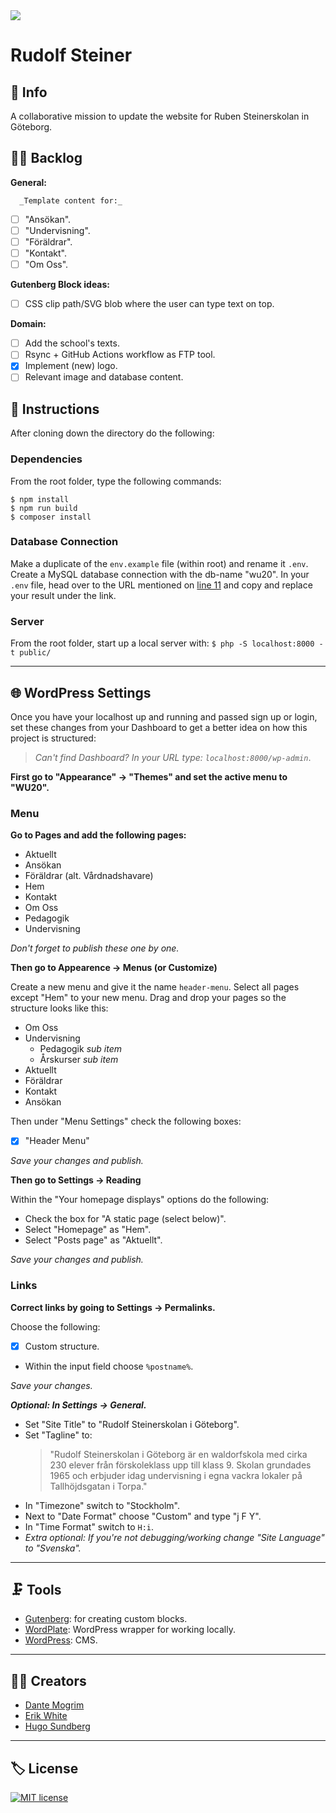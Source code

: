 <img src="https://media.giphy.com/media/26UtCvTRqLIDdeWih1/giphy.gif?cid=ecf05e47vub0lpvoshlwle81hswnrcucrfxc6dwctdpfqmnq&rid=giphy.gif&ct=g">

# Rudolf Steiner

## :school: Info

A collaborative mission to update the website for Ruben Steinerskolan in Göteborg.

## :man_factory_worker: Backlog

**General:**

      _Template content for:_

- [ ] "Ansökan".
- [ ] "Undervisning".
- [ ] "Föräldrar".
- [ ] "Kontakt".
- [ ] "Om Oss".

**Gutenberg Block ideas:**

- [ ] CSS clip path/SVG blob where the user can type text on top.

**Domain:**

- [ ] Add the school's texts.
- [ ] Rsync + GitHub Actions workflow as FTP tool.
- [x] Implement (new) logo.
- [ ] Relevant image and database content.

## :pushpin: Instructions

After cloning down the directory do the following:

### Dependencies

From the root folder, type the following commands:

```
$ npm install
$ npm run build
$ composer install
```

### Database Connection

Make a duplicate of the `env.example` file (within root) and rename it `.env`.
Create a MySQL database connection with the db-name "wu20".
In your `.env` file, head over to the URL mentioned on [line 11](https://wordplate.github.io/salt/) and copy and replace your result under the link.

### Server

From the root folder, start up a local server with:
`$ php -S localhost:8000 -t public/`

---

## :globe_with_meridians: WordPress Settings

Once you have your localhost up and running and passed sign up or login, set these changes from your Dashboard to get a better idea on how this project is structured:

> _Can't find Dashboard? In your URL type: `localhost:8000/wp-admin`_.

**First go to "Appearance" -> "Themes" and set the active menu to "WU20".**

### Menu

**Go to Pages and add the following pages:**

- Aktuellt
- Ansökan
- Föräldrar (alt. Vårdnadshavare)
- Hem
- Kontakt
- Om Oss
- Pedagogik
- Undervisning

_Don't forget to publish these one by one._

**Then go to Appearence -> Menus (or Customize)**

Create a new menu and give it the name `header-menu`.
Select all pages except "Hem" to your new menu.
Drag and drop your pages so the structure looks like this:

- Om Oss
- Undervisning
  - Pedagogik _sub item_
  - Årskurser _sub item_
- Aktuellt
- Föräldrar
- Kontakt
- Ansökan

Then under "Menu Settings" check the following boxes:

- [x] "Header Menu"

_Save your changes and publish._

**Then go to Settings -> Reading**

Within the "Your homepage displays" options do the following:

- Check the box for "A static page (select below)".
- Select "Homepage" as "Hem".
- Select "Posts page" as "Aktuellt".

_Save your changes and publish._

### Links

**Correct links by going to Settings -> Permalinks.**

Choose the following:

- [x] Custom structure.
- Within the input field choose `%postname%`.

_Save your changes._

_**Optional: In Settings -> General.**_

- Set "Site Title" to "Rudolf Steinerskolan i Göteborg".
- Set "Tagline" to:
  > "Rudolf Steinerskolan i Göteborg är en waldorfskola med cirka 230 elever från förskoleklass upp till klass 9. Skolan grundades 1965 och erbjuder idag undervisning i egna vackra lokaler på Tallhöjdsgatan i Torpa."
- In "Timezone" switch to "Stockholm".
- Next to "Date Format" choose "Custom" and type "j F Y".
- In "Time Format" switch to `H:i`.
- _Extra optional: If you're not debugging/working change "Site Language" to "Svenska"._

---

## :clamp: Tools

- [Gutenberg](https://github.com/WordPress/gutenberg): for creating custom blocks.
- [WordPlate](https://github.com/wordplate/wordplate#readme): WordPress wrapper for working locally.
- [WordPress](https://wordpress.org/): CMS.

---

## :man_technologist: Creators

- [Dante Mogrim](https://github.com/dantemogrim)
- [Erik White](https://github.com/nausea87)
- [Hugo Sundberg](https://github.com/Hugocsundberg)

---

## :label: License

[![MIT license](https://img.shields.io/badge/License-MIT-blue.svg)](https://lbesson.mit-license.org/)
